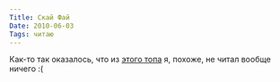 ```yaml
---
Title: Скай Фай
Date: 2010-06-03
Tags: читаю
---
```


<div class="text"><p>Как-то так оказалось, что из <a href="http://nymag.com/arts/books/features/66294/index2.html">этого топа</a> я, похоже, не читал вообще ничего :(</p></div>